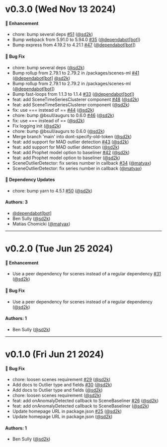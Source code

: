 # v0.3.0 (Wed Nov 13 2024)

#### 🚀 Enhancement

- chore: bump several deps [#51](https://github.com/grafana/scenes-ml/pull/51) ([@sd2k](https://github.com/sd2k))
- Bump webpack from 5.91.0 to 5.94.0 [#35](https://github.com/grafana/scenes-ml/pull/35) ([@dependabot[bot]](https://github.com/dependabot[bot]))
- Bump express from 4.19.2 to 4.21.1 [#47](https://github.com/grafana/scenes-ml/pull/47) ([@dependabot[bot]](https://github.com/dependabot[bot]))

#### 🐛 Bug Fix

- chore: bump several deps ([@sd2k](https://github.com/sd2k))
- Bump rollup from 2.79.1 to 2.79.2 in /packages/scenes-ml [#41](https://github.com/grafana/scenes-ml/pull/41) ([@dependabot[bot]](https://github.com/dependabot[bot]) [@sd2k](https://github.com/sd2k))
- Bump rollup from 2.79.1 to 2.79.2 in /packages/scenes-ml ([@dependabot[bot]](https://github.com/dependabot[bot]))
- Bump fast-loops from 1.1.3 to 1.1.4 [#33](https://github.com/grafana/scenes-ml/pull/33) ([@dependabot[bot]](https://github.com/dependabot[bot]))
- feat: add SceneTimeSeriesClusterer component [#48](https://github.com/grafana/scenes-ml/pull/48) ([@sd2k](https://github.com/sd2k))
- feat: add SceneTimeSeriesClusterer component ([@sd2k](https://github.com/sd2k))
- fix: use === instead of == [#44](https://github.com/grafana/scenes-ml/pull/44) ([@sd2k](https://github.com/sd2k))
- chore: bump @bsull/augurs to 0.6.0 [#46](https://github.com/grafana/scenes-ml/pull/46) ([@sd2k](https://github.com/sd2k))
- fix: use === instead of == ([@sd2k](https://github.com/sd2k))
- Fix logging init ([@sd2k](https://github.com/sd2k))
- chore: bump @bsull/augurs to 0.6.0 ([@sd2k](https://github.com/sd2k))
- Merge branch 'main' into dont-specify-old-token ([@sd2k](https://github.com/sd2k))
- feat: add support for MAD outlier detection [#43](https://github.com/grafana/scenes-ml/pull/43) ([@sd2k](https://github.com/sd2k))
- feat: add support for MAD outlier detection ([@sd2k](https://github.com/sd2k))
- feat: add Prophet model option to baseliner [#42](https://github.com/grafana/scenes-ml/pull/42) ([@sd2k](https://github.com/sd2k))
- feat: add Prophet model option to baseliner ([@sd2k](https://github.com/sd2k))
- SceneOutlierDetector: fix series number in callback [#34](https://github.com/grafana/scenes-ml/pull/34) ([@matyax](https://github.com/matyax))
- SceneOutlierDetector: fix series number in callback ([@matyax](https://github.com/matyax))

#### 🔩 Dependency Updates

- chore: bump yarn to 4.5.1 [#50](https://github.com/grafana/scenes-ml/pull/50) ([@sd2k](https://github.com/sd2k))

#### Authors: 3

- [@dependabot[bot]](https://github.com/dependabot[bot])
- Ben Sully ([@sd2k](https://github.com/sd2k))
- Matias Chomicki ([@matyax](https://github.com/matyax))

---

# v0.2.0 (Tue Jun 25 2024)

#### 🚀 Enhancement

- Use a peer dependency for scenes instead of a regular dependency [#31](https://github.com/grafana/scenes-ml/pull/31) ([@sd2k](https://github.com/sd2k))

#### 🐛 Bug Fix

- Use a peer dependency for scenes instead of a regular dependency ([@sd2k](https://github.com/sd2k))

#### Authors: 1

- Ben Sully ([@sd2k](https://github.com/sd2k))

---

# v0.1.0 (Fri Jun 21 2024)

#### 🐛 Bug Fix

- chore: loosen scenes requirement [#29](https://github.com/grafana/scenes-ml/pull/29) ([@sd2k](https://github.com/sd2k))
- Add docs to Outlier type and fields [#30](https://github.com/grafana/scenes-ml/pull/30) ([@sd2k](https://github.com/sd2k))
- Add docs to Outlier type and fields ([@sd2k](https://github.com/sd2k))
- chore: loosen scenes requirement ([@sd2k](https://github.com/sd2k))
- feat: add onAnomalyDetected callback to SceneBaseliner [#26](https://github.com/grafana/scenes-ml/pull/26) ([@sd2k](https://github.com/sd2k))
- feat: add onAnomalyDetected callback to SceneBaseliner ([@sd2k](https://github.com/sd2k))
- Update homepage URL in package.json [#25](https://github.com/grafana/scenes-ml/pull/25) ([@sd2k](https://github.com/sd2k))
- Update homepage URL in package.json ([@sd2k](https://github.com/sd2k))

#### Authors: 1

- Ben Sully ([@sd2k](https://github.com/sd2k))
